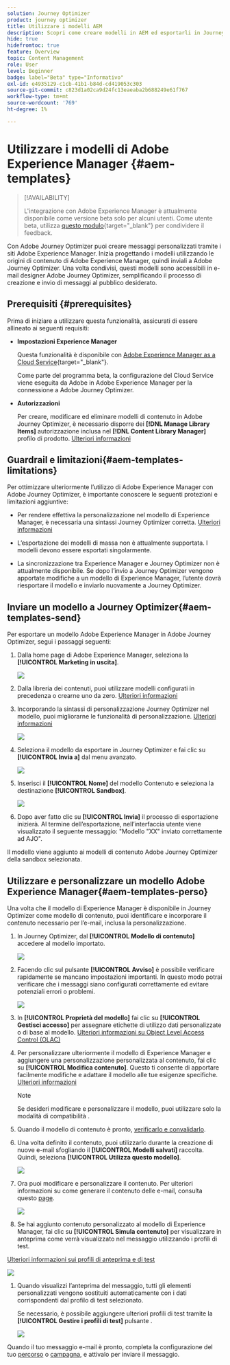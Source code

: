 ```yaml
---
solution: Journey Optimizer
product: journey optimizer
title: Utilizzare i modelli AEM
description: Scopri come creare modelli in AEM ed esportarli in Journey Optimizer
hide: true
hidefromtoc: true
feature: Overview
topic: Content Management
role: User
level: Beginner
badge: label="Beta" type="Informativo"
exl-id: e4935129-c1cb-41b1-b84d-cd419053c303
source-git-commit: c823d1a02ca9d24fc13eaeaba2b688249e61f767
workflow-type: tm+mt
source-wordcount: '769'
ht-degree: 1%

---
```


# Utilizzare i modelli di Adobe Experience Manager {#aem-templates}

>[!AVAILABILITY]
>
>L&#39;integrazione con Adobe Experience Manager è attualmente disponibile come versione beta solo per alcuni utenti.
> Come utente beta, utilizza [questo modulo](https://forms.office.com/pages/responsepage.aspx?id=Wht7-jR7h0OUrtLBeN7O4Wf0cbVTQ3tCpW_unE-w8-JUN1FaNlAzNkhPSUdaSkJXVFRCNTRJNVRFSy4u){target="_blank"} per condividere il feedback.

Con Adobe Journey Optimizer puoi creare messaggi personalizzati tramite i siti Adobe Experience Manager. Inizia progettando i modelli utilizzando le origini di contenuto di Adobe Experience Manager, quindi inviali a Adobe Journey Optimizer. Una volta condivisi, questi modelli sono accessibili in e-mail designer Adobe Journey Optimizer, semplificando il processo di creazione e invio di messaggi al pubblico desiderato.

## Prerequisiti {#prerequisites}

Prima di iniziare a utilizzare questa funzionalità, assicurati di essere allineato ai seguenti requisiti:

* **Impostazioni Experience Manager**

   Questa funzionalità è disponibile con [Adobe Experience Manager as a Cloud Service](https://experienceleague.adobe.com/docs/experience-manager-cloud-service/content/overview/introduction.html){target="_blank"}.

   Come parte del programma beta, la configurazione del Cloud Service viene eseguita da Adobe in Adobe Experience Manager per la connessione a Adobe Journey Optimizer.

* **Autorizzazioni**

   Per creare, modificare ed eliminare modelli di contenuto in Adobe Journey Optimizer, è necessario disporre dei **[!DNL Manage Library Items]** autorizzazione inclusa nel **[!DNL Content Library Manager]** profilo di prodotto. [Ulteriori informazioni](../administration/ootb-product-profiles.md#content-library-manager)

## Guardrail e limitazioni{#aem-templates-limitations}

Per ottimizzare ulteriormente l’utilizzo di Adobe Experience Manager con Adobe Journey Optimizer, è importante conoscere le seguenti protezioni e limitazioni aggiuntive:

* Per rendere effettiva la personalizzazione nel modello di Experience Manager, è necessaria una sintassi Journey Optimizer corretta. [Ulteriori informazioni](../personalization/personalization-syntax.md)

* L’esportazione dei modelli di massa non è attualmente supportata. I modelli devono essere esportati singolarmente.

* La sincronizzazione tra Experience Manager e Journey Optimizer non è attualmente disponibile. Se dopo l’invio a Journey Optimizer vengono apportate modifiche a un modello di Experience Manager, l’utente dovrà riesportare il modello e inviarlo nuovamente a Journey Optimizer.

## Inviare un modello a Journey Optimizer{#aem-templates-send}

Per esportare un modello Adobe Experience Manager in Adobe Journey Optimizer, segui i passaggi seguenti:

1. Dalla home page di Adobe Experience Manager, seleziona la **[!UICONTROL Marketing in uscita]**.

   ![](assets/aem-outbound-menu.png)

1. Dalla libreria dei contenuti, puoi utilizzare modelli configurati in precedenza o crearne uno da zero. [Ulteriori informazioni](https://experienceleague.adobe.com/docs/experience-manager-65/authoring/authoring/managing-pages.html?lang=en#creating-a-new-page)

1. Incorporando la sintassi di personalizzazione Journey Optimizer nel modello, puoi migliorarne le funzionalità di personalizzazione. [Ulteriori informazioni](../personalization/personalization-syntax.md)

   ![](assets/aem_ajo_4.png)

1. Seleziona il modello da esportare in Journey Optimizer e fai clic su **[!UICONTROL Invia a]** dal menu avanzato.

   ![](assets/aem-advanced-menu.png)

1. Inserisci il **[!UICONTROL Nome]** del modello Contenuto e seleziona la destinazione **[!UICONTROL Sandbox]**.

   ![](assets/aem-send-template-settings.png)

1. Dopo aver fatto clic su **[!UICONTROL Invia]** il processo di esportazione inizierà. Al termine dell’esportazione, nell’interfaccia utente viene visualizzato il seguente messaggio: &quot;Modello &quot;XX&quot; inviato correttamente ad AJO&quot;.

Il modello viene aggiunto ai modelli di contenuto Adobe Journey Optimizer della sandbox selezionata.

## Utilizzare e personalizzare un modello Adobe Experience Manager{#aem-templates-perso}

Una volta che il modello di Experience Manager è disponibile in Journey Optimizer come modello di contenuto, puoi identificare e incorporare il contenuto necessario per l’e-mail, inclusa la personalizzazione.

1. In Journey Optimizer, dal **[!UICONTROL Modello di contenuto]** accedere al modello importato.

   ![](assets/aem_ajo_1.png)

1. Facendo clic sul pulsante **[!UICONTROL Avviso]** è possibile verificare rapidamente se mancano impostazioni importanti. In questo modo potrai verificare che i messaggi siano configurati correttamente ed evitare potenziali errori o problemi.

   ![](assets/aem_ajo_2.png)

1. In **[!UICONTROL Proprietà del modello]** fai clic su **[!UICONTROL Gestisci accesso]** per assegnare etichette di utilizzo dati personalizzate o di base al modello. [Ulteriori informazioni su Object Level Access Control (OLAC)](../administration/object-based-access.md)

1. Per personalizzare ulteriormente il modello di Experience Manager e aggiungere una personalizzazione personalizzata al contenuto, fai clic su **[!UICONTROL Modifica contenuto]**. Questo ti consente di apportare facilmente modifiche e adattare il modello alle tue esigenze specifiche. [Ulteriori informazioni](get-started-email-design.md)

   >[!NOTE]
   >
   > Se desideri modificare e personalizzare il modello, puoi utilizzare solo la modalità di compatibilità .

1. Quando il modello di contenuto è pronto, [verificarlo e convalidarlo](content-templates.md#test-template).

1. Una volta definito il contenuto, puoi utilizzarlo durante la creazione di nuove e-mail sfogliando il **[!UICONTROL Modelli salvati]** raccolta. Quindi, seleziona **[!UICONTROL Utilizza questo modello]**.

   ![](assets/aem_ajo_3.png)

1. Ora puoi modificare e personalizzare il contenuto. Per ulteriori informazioni su come generare il contenuto delle e-mail, consulta questo [page](content-from-scratch.md).

   ![](assets/aem_ajo_5.png)

1. Se hai aggiunto contenuto personalizzato al modello di Experience Manager, fai clic su **[!UICONTROL Simula contenuto]** per visualizzare in anteprima come verrà visualizzato nel messaggio utilizzando i profili di test.

[Ulteriori informazioni sui profili di anteprima e di test](../email/preview.md)

   ![](assets/aem_ajo_6.png)

1. Quando visualizzi l’anteprima del messaggio, tutti gli elementi personalizzati vengono sostituiti automaticamente con i dati corrispondenti dal profilo di test selezionato.

   Se necessario, è possibile aggiungere ulteriori profili di test tramite la **[!UICONTROL Gestire i profili di test]** pulsante .

   ![](assets/aem_ajo_7.png)

Quando il tuo messaggio e-mail è pronto, completa la configurazione del tuo [percorso](../building-journeys/journey-gs.md) o [campagna](../campaigns/create-campaign.md), e attivalo per inviare il messaggio.
